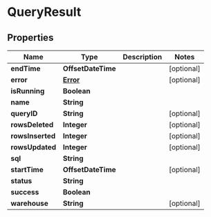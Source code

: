

# QueryResult


## Properties

| Name | Type | Description | Notes |
|------------ | ------------- | ------------- | -------------|
|**endTime** | **OffsetDateTime** |  |  [optional] |
|**error** | [**Error**](Error.md) |  |  [optional] |
|**isRunning** | **Boolean** |  |  |
|**name** | **String** |  |  |
|**queryID** | **String** |  |  [optional] |
|**rowsDeleted** | **Integer** |  |  [optional] |
|**rowsInserted** | **Integer** |  |  [optional] |
|**rowsUpdated** | **Integer** |  |  [optional] |
|**sql** | **String** |  |  |
|**startTime** | **OffsetDateTime** |  |  [optional] |
|**status** | **String** |  |  |
|**success** | **Boolean** |  |  |
|**warehouse** | **String** |  |  [optional] |



